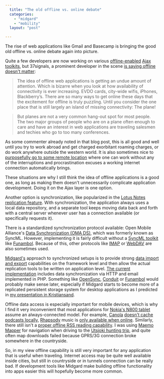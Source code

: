 ```yaml
---
  title: "The old offline vs. online debate"
  categories: 
    - "midgard"
    - "mobility"
  layout: "post"

---
```

The rise of web applications like Gmail and Basecamp is bringing the good old offline vs. online debate again into picture.

Quite a few developers are now working on various [offline-enabled][14] [Ajax][15] [toolkits][16], but 37signals, a prominent developer in the scene [is saying offline doesn't matter][1]:

> The idea of offline web applications is getting an undue amount of attention. Which is bizarre when you look at how availability of connectivity is ever increasing. EVDO cards, city-wide wifis, iPhones, Blackberry’s. There are so many ways to get online these days that the excitement for offline is truly puzzling. Until you consider the one place that is still largely an island of missing connectivity: The plane!

> But planes are not a very common hang-out spot for most people. The two major groups of people who are on a plane often enough to care and have an interest in web applications are traveling salesmen and techies who go to too many conferences.

As some commenter already noted in that blog post, this is all good and well until you try to work abroad and get charged exorbitant roaming charges, or do work anywhere outside the western world. It is also sometimes nice to [purposefully go to some remote location][2] where one can work without any of the interruptions and procrastination excuses a working internet connection automatically brings.

These situations are why I still think the idea of offline applications is a good one, as long as making them doesn't unnecessarily complicate application development. Doing it on the Ajax layer is one option.

Another option is synchronization, like popularized in the [Lotus Notes replication feature][3]. With synchronization, the application always uses a local data repository, and a separate tool keeps moving data back and forth with a central server whenever user has a connection available (or specifically requests it).

There is a standardized synchronization protocol available: Open Mobile Alliance's [Data Synchronization (OMA DS)][4], which was formerly known as SyncML. However, implementing it is fairly difficult without a [SyncML toolkit][5] like [Funambol][6]. Because of this, other protocols like [IMAP][7] or [WebDAV][8] are also sometimes used.

[Midgard's][25] approach to synchronized setups is to provide strong [data import and export][11] capabilities on the framework level and then allow the actual replication tools to be written on application level. [The current implementation][10] includes data synchronization via HTTP and email implemented in PHP. Something like [OpenSync][12], [Conduit][9] or [Funambol][6] would probably make sense later, especially if Midgard starts to become more of a replicated persistent storage system for desktop applications as I predicted in [my presentation in Kristiansand][13].

Offline data access is especially important for mobile devices, which is why I find it very inconvenient that most applications for [Nokia's N800 tablet][17] assume an always-connected model. For example, [Canola][18] [doesn't cache podcasts locally][19], [Rhapsody][20] music is [only available when online][21]. Similarly, there still isn't a [proper offline RSS reading capability][22]. I was using [Maemo Mapper][23] for navigation when driving to the [Utsjoki hunting trip][24], and quite often map downloads failed because GPRS/3G connection broke somewhere in the countryside.

So, in my view offline capability is still very important for any application that is useful when traveling. Internet access may be quite well available inside cities, but still in countryside or in tunnels connection can be really bad. If development tools like Midgard make building offline functionality into apps easier this will hopefully become more common.

[1]: http://www.37signals.com/svn/posts/347-youre-not-on-a-fucking-plane-and-if-you-are-it-doesnt-matter
[2]: http://bergie.iki.fi/blog/finding-resources-automatically-in-openpsa.html
[3]: http://beech.vcu.edu/lspace/notesr5/mcenter.nsf/8214739e835361d18525630600486645/852567e200589e568525679e004d2a9d?OpenDocument
[4]: http://en.wikipedia.org/wiki/SyncML
[5]: http://www-128.ibm.com/developerworks/xml/library/x-syncml3.html
[6]: http://www.funambol.com/opensource/
[7]: http://en.wikipedia.org/wiki/Internet_Message_Access_Protocol
[8]: http://en.wikipedia.org/wiki/WebDAV
[9]: http://www.conduit-project.org/
[10]: http://bergie.iki.fi/blog/midgard-replication-service-starts-to-shape-up.html
[11]: http://www.midgard-project.org/documentation/php-midgard_replicator/
[12]: http://www.opensync.org/
[13]: http://bergie.iki.fi/blog/midgard-managing_free_software_project_as_a_joint_venture.html
[14]: http://www.sitepen.com/blog/2007/01/02/the-dojo-offline-toolkit/
[15]: http://www.zimbra.com/blog/archives/2006/11/taking_zimbra_offline.html
[16]: http://blogs.zdnet.com/BTL/?p=2298
[17]: http://www.nokiausa.com/N800/1,9008,,00.html
[18]: http://downloads.maemo.org/product/canola/
[19]: https://garage.maemo.org/tracker/index.php?func=detail&aid=229&group_id=125&atid=532
[20]: http://www.engadget.com/2007/03/27/nokia-and-real-adda-rhapsody-to-the-n800/
[21]: http://bergie.iki.fi/blog/first_look_at_rhapsody_for_n800.html
[22]: http://www.internettablettalk.com/forums/showthread.php?t=4793
[23]: http://downloads.maemo.org/product/maemo-mapper/
[24]: http://www.flickr.com/photos/bergie/sets/72157600010088557/
[25]: http://www.midgard-project.org/